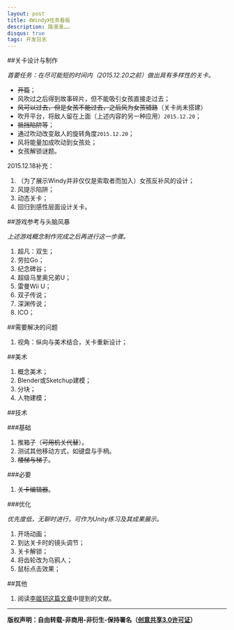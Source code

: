 ```yaml
---
layout: post
title: 《Windy》任务看板
description: 路漫漫……
disqus: true
tags: 开发日志
---
```

##关卡设计与制作

*首要任务：在尽可能短的时间内（2015.12.20之前）做出具有多样性的关卡。*

- ~~开篇~~；
- 风吹过之后得到故事碎片，但不能吸引女孩直接走过去；
- ~~风可以过去，但是女孩不能过去，之后风为女孩铺路~~（关卡尚未搭建）
- 吹开平台，将敌人留在上面（上述内容的另一种应用）`2015.12.20`；
- ~~抵挡陷阱等~~；
- 通过吹动改变敌人的旋转角度`2015.12.20`；
- 风将能量加成吹动到女孩处；
- 女孩解锁谜题。

2015.12.18补充：

1. （为了展示Windy并非仅仅是索取者而加入）女孩反补风的设计；
2. 风提示陷阱；
3. 动态关卡；
4. 回归到感性层面设计关卡。

##游戏参考与头脑风暴

*上述游戏概念制作完成之后再进行这一步骤。*

1. 超凡：双生；
2. 劳拉Go；
3. 纪念碑谷；
4. 超级马里奥兄弟U；
5. 雷曼Wii U；
6. 双子传说；
7. 深渊传说；
8. ICO；


##需要解决的问题

1. 视角：纵向与美术结合，关卡重新设计；

##美术

1. 概念美术；
2. Blender或Sketchup建模；
3. 分块；
4. 人物建模；

##技术

###基础

1. 推箱子（~~可用机关代替~~）。
2. 测试其他移动方式，如键盘与手柄。
3. ~~楼梯与梯子~~。

###必要

1. ~~关卡编辑器~~。

###优化

*优先度低，无聊时进行，可作为Unity练习及其成果展示。*

1. 开场动画；
2. 到达关卡时的镜头调节；
3. 关卡解锁；
4. 将齿轮改为乌鸦人；
5. 鼠标点击效果；

##其他

1. 阅读[李姬韧这篇文章](http://indieace.com/topic/116)中提到的文献。


---
**版权声明：自由转载-非商用-非衍生-保持署名（[创意共享3.0许可证](https://creativecommons.org/licenses/by-nc-nd/3.0/deed.zh)）**



